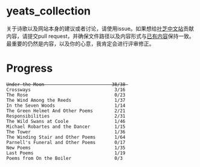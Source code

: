 # yeats_collection
关于诗歌以及网站本身的建议或者讨论，请使用issue。如果想给[叶芝中文站](https://yeats.liaoliao.one)贡献内容，请提交pull request，并确保文件路径以及内容形式与[已有内容](https://raw.githubusercontent.com/LiaoliaoLiu/yeats_collection/main/under-the-moon/behold-the-man.mdx)保持一致。最重要的仍然是内容，以及你的心意，我肯定会进行评审修正。

# Progress
<pre><code><del>Under the Moon                         38/38 </del>
Crossways                               3/16
The Rose                                0/23
The Wind Among the Reeds                1/37
In the Seven Woods                      1/14
The Green Helmet And Other Poems        2/21
Responsibilities                        2/31
The Wild Swans at Coole                 1/46
Michael Robartes and the Dancer         1/15
The Tower                               1/36
The Winding Stair and Other Poems       1/64
Parnell's Funeral and Other Poems       0/17
New Poems                               1/35
Last Poems                              1/19
Poems from On the Boiler                0/3
</code></pre>
